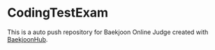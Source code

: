 # CodingTestExam
This is a auto push repository for Baekjoon Online Judge created with [BaekjoonHub](https://github.com/BaekjoonHub/BaekjoonHub).
